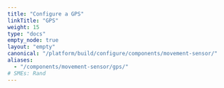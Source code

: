 ```yaml
---
title: "Configure a GPS"
linkTitle: "GPS"
weight: 15
type: "docs"
empty_node: true
layout: "empty"
canonical: "/platform/build/configure/components/movement-sensor/"
aliases:
  - "/components/movement-sensor/gps/"
# SMEs: Rand
---
```

